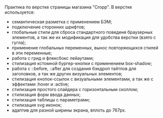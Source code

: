 Практика по верстке страницы магазина "Cropp".
В верстке используется:
  - семантическая разметка с применением БЭМ;
  - подключение сторонних шрифтов;
  - глобальные стили для сброса стандартного поведеня браузерных элементов, а так же их модификация для удобства верстки (взято с гугла);
  - применение глобальных переменных, вынос повторяющихся стилей в эти переменные;
  - работа с грид и флексбокс лейаутами;
  - стилизация кстомной бургер-кнопки с применением box-shadow;
  - работа с ::before, ::after для создания бэкдроп тайтлов для заголовков, а так же других визуальных элементов;
  - стилизация кнопок-ссылок с визуальными элементами, а так же с эффектами :hover и :active;
  - стилизация простого слайдера с горизонтальным сколлом;
  - стилизация форм ввода данных;
  - стилизация таблицы с параметрами;
  - стилизация svg иконок;
  - адаптив для разной ширины экрана, вплоть до 767px.